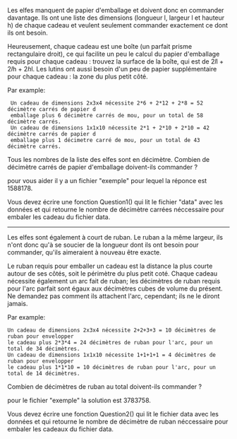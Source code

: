 Les elfes manquent de papier d'emballage et doivent donc en commander davantage. Ils ont une liste des dimensions (longueur l, largeur l et hauteur h) de chaque cadeau et veulent seulement commander exactement ce dont ils ont besoin.

Heureusement, chaque cadeau est une boîte (un parfait prisme rectangulaire droit), ce qui facilite un peu le calcul du papier d'emballage requis pour chaque cadeau : trouvez la surface de la boîte, qui est de 2*l*l + 2*l*h + 2*h*l. Les lutins ont aussi besoin d'un peu de papier supplémentaire pour chaque cadeau : la zone du plus petit côté.

Par example:

     Un cadeau de dimensions 2x3x4 nécessite 2*6 + 2*12 + 2*8 = 52 décimètre carrés de papier d
     emballage plus 6 décimètre carrés de mou, pour un total de 58 décimètre carrés.
     Un cadeau de dimensions 1x1x10 nécessite 2*1 + 2*10 + 2*10 = 42 décimètre carrés de papier d
     emballage plus 1 décimetre carré de mou, pour un total de 43 décimètre carrés.

Tous les nombres de la liste des elfes sont en décimètre. Combien de décimètre carrés de papier d'emballage doivent-ils commander ?

pour vous aider il y a un fichier "exemple" pour lequel la réponce est 1588178.

Vous devez écrire une fonction Question1() qui lit le fichier "data" avec les données et qui retourne le nombre de décimètre carrées néccessaire pour embaler les cadeau du fichier data.

-------
Les elfes sont également à court de ruban. Le ruban a la même largeur,
 ils n'ont donc qu'à se soucier de la longueur dont ils ont besoin pour commander, qu'ils aimeraient à nouveau être exacte.

Le ruban requis pour emballer un cadeau est la distance la plus courte autour de ses côtés, soit le périmètre du plus petit coté.
Chaque cadeau nécessite également un arc fait de ruban; les décimètres de ruban requis pour l'arc parfait sont égaux aux décimètres cubes de volume du présent.
Ne demandez pas comment ils attachent l'arc, cependant; ils ne le diront jamais.

Par example:

    Un cadeau de dimensions 2x3x4 nécessite 2+2+3+3 = 10 décimètres de ruban pour envelopper
    le cadeau plus 2*3*4 = 24 décimètres de ruban pour l'arc, pour un total de 34 décimètres.
    Un cadeau de dimensions 1x1x10 nécessite 1+1+1+1 = 4 décimètres de ruban pour envelopper
    le cadeau plus 1*1*10 = 10 décimètres de ruban pour l'arc, pour un total de 14 décimètres.

Combien de décimètres de ruban au total doivent-ils commander ? 

pour le fichier "exemple" la solution est 3783758. 

Vous devez écrire une fonction Question2() qui lit le fichier data avec les données et qui retourne le nombre de décimètre de ruban
 néccessaire pour embaler les cadeaux du fichier data.

